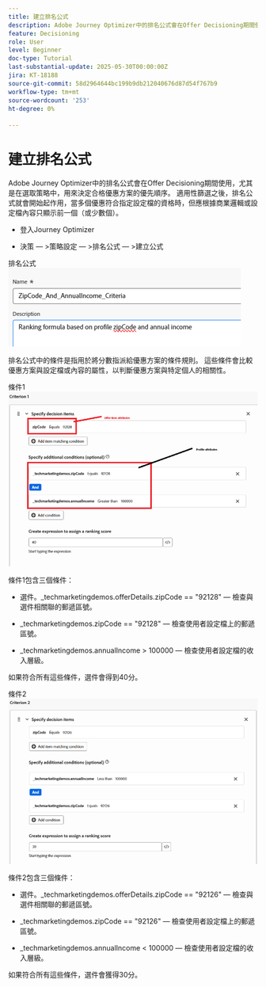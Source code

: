 ```yaml
---
title: 建立排名公式
description: Adobe Journey Optimizer中的排名公式會在Offer Decisioning期間使用，尤其是在選取策略中，用來決定合格優惠方案的優先順序。
feature: Decisioning
role: User
level: Beginner
doc-type: Tutorial
last-substantial-update: 2025-05-30T00:00:00Z
jira: KT-18188
source-git-commit: 58d2964644bc199b9db212040676d87d54f767b9
workflow-type: tm+mt
source-wordcount: '253'
ht-degree: 0%

---
```



# 建立排名公式

Adobe Journey Optimizer中的排名公式會在Offer Decisioning期間使用，尤其是在選取策略中，用來決定合格優惠方案的優先順序。 適用性篩選之後，排名公式就會開始起作用，當多個優惠符合指定設定檔的資格時，但應根據商業邏輯或設定檔內容只顯示前一個（或少數個）。

* 登入Journey Optimizer

* 決策 — >策略設定 — >排名公式 — >建立公式

排名公式
![name_description](assets/formuala-ranking.png)

排名公式中的條件是指用於將分數指派給優惠方案的條件規則。 這些條件會比較優惠方案與設定檔或內容的屬性，以判斷優惠方案與特定個人的相關性。



條件1
![criteria_one](assets/criteria1.png)

條件1包含三個條件：

* 選件。_techmarketingdemos.offerDetails.zipCode == &quot;92128&quot; — 檢查與選件相關聯的郵遞區號。

* _techmarketingdemos.zipCode == &quot;92128&quot; — 檢查使用者設定檔上的郵遞區號。

* _techmarketingdemos.annualIncome > 100000 — 檢查使用者設定檔的收入層級。

如果符合所有這些條件，選件會得到40分。






條件2
![criteria_two](assets/criteria2.png)

條件2包含三個條件：

* 選件。_techmarketingdemos.offerDetails.zipCode == &quot;92126&quot; — 檢查與選件相關聯的郵遞區號。

* _techmarketingdemos.zipCode == &quot;92126&quot; — 檢查使用者設定檔上的郵遞區號。

* _techmarketingdemos.annualIncome &lt; 100000 — 檢查使用者設定檔的收入層級。

如果符合所有這些條件，選件會獲得30分。




